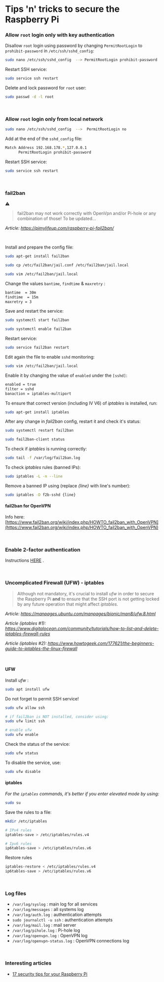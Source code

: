 # Tips 'n' tricks to secure the Raspberry Pi

### Allow `root` login **only** with key authentication

Disallow `root` login using password by changing `PermitRootLogin` to `prohibit-password` in `/etc/ssh/sshd_config`:
``` bash
sudo nano /etc/ssh/sshd_config	-->	PermitRootLogin prohibit-password
```

Restart SSH service:
``` bash
sudo service ssh restart
```

Delete and lock password for `root` user:
``` bash
sudo passwd -d -l root
```

<br>

### Allow `root` login **only** from local network

``` bash
sudo nano /etc/ssh/sshd_config  -->  PermitRootLogin no
```

Add at the end of the `sshd_config` file:

``` bash
Match Address 192.168.178.*,127.0.0.1
      PermitRootLogin prohibit-password
```

Restart SSH service:
``` bash
sudo service ssh restart
```

<br>

### fail2ban

:warning:
> fail2ban may not work correctly with OpenVpn and/or Pi-hole or any combination of those! To be updated...

*Article: https://pimylifeup.com/raspberry-pi-fail2ban/*

<br>

Install and prepare the config file:
``` bash
sudo apt-get install fail2ban
```

``` bash
sudo cp /etc/fail2ban/jail.conf /etc/fail2ban/jail.local
```

``` bash
sudo vim /etc/fail2ban/jail.local
```

Change the values `bantime`, `findtime` & `maxretry` :

``` bash
bantime  = 30m
findtime  = 15m
maxretry = 3
```

Save and restart the service:

``` bash
sudo systemctl start fail2ban
```

``` bash
sudo systemctl enable fail2ban
```

Restart service:

``` bash
sudo service fail2ban restart
```

Edit again the file to enable `sshd` monitoring:

``` bash
sudo vim /etc/fail2ban/jail.local
```

Enable it by changing the value of `enabled` under the `[sshd]`:

``` bash
enabled = true
filter = sshd
banaction = iptables-multiport
```

To ensure that correct version (including IV V6) of *iptables* is installed, run:

``` bash
sudo apt-get install iptables
```

After any change in *fail2ban* config, restart it and check it's status:

``` bash
sudo systemctl restart fail2ban
```

``` bash
sudo fail2ban-client status
```

To check if *iptables* is running correctly:

``` bash
sudo tail -f /var/log/fail2ban.log
```

To check *iptables* rules (banned IPs):

``` bash
sudo iptables -L -n --line
```

Remove a banned IP using (replace *{line}* with line's number):

``` bash
sudo iptables -D f2b-sshd {line}
```

#### fail2ban for OpenVPN

Info here: [https://www.fail2ban.org/wiki/index.php/HOWTO_fail2ban_with_OpenVPN](https://www.fail2ban.org/wiki/index.php/HOWTO_fail2ban_with_OpenVPN)

<br>

### Enable 2-factor authentication

Instructions [HERE](https://github.com/smyrnakis/raspberry-born/blob/main/chapters/2FA.md) .

<br>

### Uncomplicated Firewall (UFW)  -  iptables

> Although not mandatory, it's crucial to install *ufw* in order to secure the Raspberry Pi **and** to ensure that the SSH port is not getting locked by any future operation that might affect *iptables*.

*Article: https://manpages.ubuntu.com/manpages/bionic/man8/ufw.8.html*

*Article (iptables #1): https://www.digitalocean.com/community/tutorials/how-to-list-and-delete-iptables-firewall-rules*

*Article (iptables #2): https://www.howtogeek.com/177621/the-beginners-guide-to-iptables-the-linux-firewall*

<br>

#### UFW

Install *ufw* :
``` bash
sudo apt install ufw
```

Do not forget to permit SSH service!
``` bash
sudo ufw allow ssh

# if fail2ban is NOT installed, consider using:
sudo ufw limit ssh

# enable ufw
sudo ufw enable
```

Check the status of the service:
``` bash
sudo ufw status
```

To disable the service, use:
``` bash
sudo ufw disable
```

#### iptables

*For the `iptables` commands, it's better if you enter elevated mode by using:*
``` bash
sudo su
```

<!--

Enable the firewall:
``` bash
/etc/init.d/iptables start
```

Enable start of `iptables` on boot:
``` bash
chkconfig iptables on
```

Stop the firewall:
``` bash
/etc/init.d/iptables save
/etc/init.d/iptables stop
```

Disable start of `iptables` on boot:
``` bash
chkconfig iptables off
```

-->

Save the rules to a file:
``` bash
mkdir /etc/iptables

# IPv4 rules
iptables-save > /etc/iptables/rules.v4

# Ipv6 rules
ip6tables-save > /etc/iptables/rules.v6
```

Restore rules
``` bash
iptables-restore < /etc/iptables/rules.v4
ip6tables-save > /etc/iptables/rules.v6
```

<br>

### Log files

- `/var/log/syslog` : main log for all services
- `/var/log/messages` : all systems log
- `/var/log/auth.log` : authentication attempts
- `sudo journalctl -u ssh` : authentication attempts
- `/var/log/mail.log` : mail server
- `/var/log/pihole.log` : Pi-hole log
- `/var/log/openvpn.log` : OpenVPN log
- `/var/log/openvpn-status.log` : OpenVPN connections log

<br>

### Interesting articles

- [17 security tips for your Raspberry Pi](https://raspberrytips.com/security-tips-raspberry-pi/)

<br>
